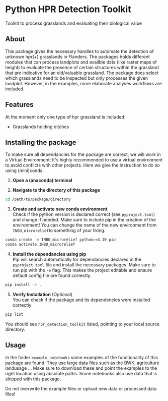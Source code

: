 # Python HPR Detection Toolkit
Toolkit to process grasslands and evaluating their biological value

## About
This package gives the necessary handles to automate the detection of unknown hpr(+) grasslands in Flanders. The packages holds different modules that can process landplots and availble data (like raster maps of height) to evaluate the presence of certain structures within the grassland that are indicative for an old/valuable grassland. The package does select which grasslands need to be inspected but only processes the given landplot. However, in the examples, more elaborate analyses workflows are included.

## Features
At the moment only one type of hpr grassland is included:
* Grasslands holding ditches

## Installing the package
To make sure all dependancies for the package are correct, we will work in a Virtual Environment: It's highly recommended to use a virtual environment to avoid conflicts with other projects. Here we give the instruction to do so using (mini)conda.

1. **Open a (anaconda) terminal**

2. **Navigate to the directory of this package**
```bash
cd /path/to/package/directory
```

3. **Create and activate new conda environment**  
Check if the python version is declared correct (see `pyproject.toml`) and change if needed. Make sure to include pip in the creation of the environment! You can change the name of the new environment from `INBO_microrelief`to something of your liking.
```bash
conda create -n INBO_microrelief python>=3.10 pip
conda activate INBO_microrelief
```

4. **Install the dependancies using pip**  
Pip will search automatically for dependancies declared in the `pyproject.toml` file and install the necessary packages. Make sure to run pip with the `-e` flag. This makes the project editable and ensure default config file are found correctly.
```bash
pip install -e .
```

5. **Verify Installation** (Optional)  
You can check if the package and its dependencies were installed correctly
```bash
pip list
```
You should see `hpr_detection_toolkit` listed, pointing to your local source directory. 

## Usage
In the folder `example_notebooks` some examples of the functionality of this package are found. They use large data files such as the BWK, agriculture landusage ... Make sure to download these and point the examples to the right location using absolute paths. Some notebooks also use data that is shipped with this package. 

Do not overwrite the example files or upload new data or processed data files!